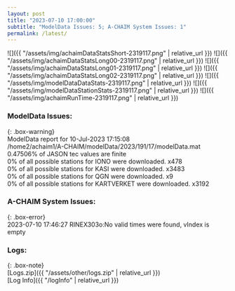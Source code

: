 ```yaml
---
layout: post
title: "2023-07-10 17:00:00"
subtitle: "ModelData Issues: 5; A-CHAIM System Issues: 1"
permalink: /latest/
---
```


![]({{ "/assets/img/achaimDataStatsShort-2319117.png" | relative_url }})
![]({{ "/assets/img/achaimDataStatsLong00-2319117.png" | relative_url }})
![]({{ "/assets/img/achaimDataStatsLong01-2319117.png" | relative_url }})
![]({{ "/assets/img/achaimDataStatsLong02-2319117.png" | relative_url }})
![]({{ "/assets/img/modelDataDataStats-2319117.png" | relative_url }})
![]({{ "/assets/img/modelDataStationStats-2319117.png" | relative_url }})
![]({{ "/assets/img/achaimRunTime-2319117.png" | relative_url }})


### ModelData Issues:  
  
{: .box-warning}  
 ModelData report for 10-Jul-2023 17:15:08   
 /home2/achaim1/A-CHAIM/modelData/2023/191/17/modelData.mat   
 0.47506% of JASON tec values are finite   
 0% of all possible stations for IONO were downloaded. x478   
 0% of all possible stations for KASI were downloaded. x3483   
 0% of all possible stations for QGN were downloaded. x9   
 0% of all possible stations for KARTVERKET were downloaded. x3192   
  
### A-CHAIM System Issues:  
  
{: .box-error}  
2023-07-10 17:46:27 RINEX303o:No valid times were found, vIndex is empty  

### Logs:  
  
{: .box-note}  
[Logs.zip]({{ "/assets/other/logs.zip" | relative_url }})  
[Log Info]({{ "/logInfo" | relative_url }})  
